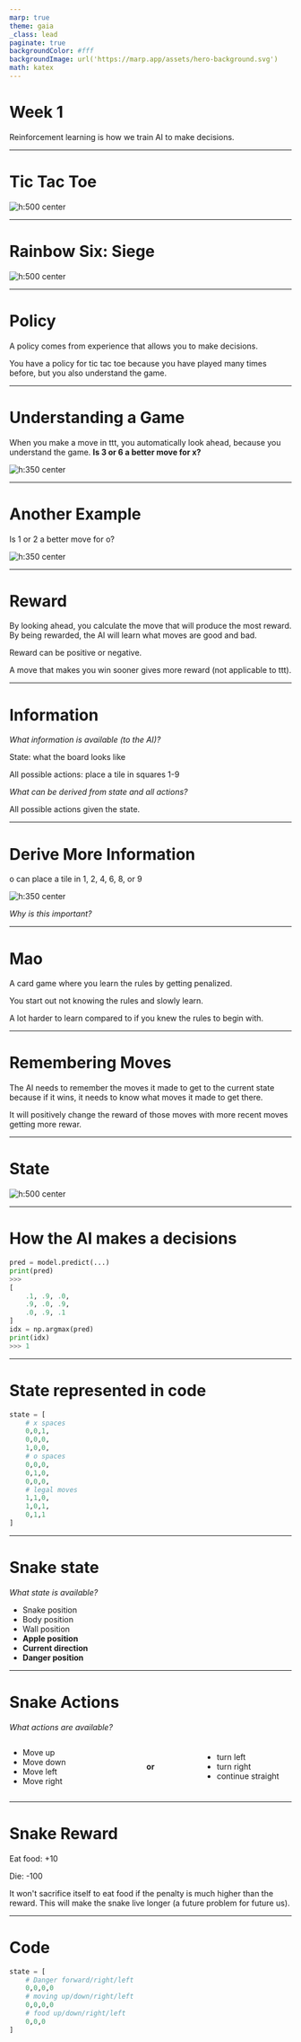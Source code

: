 ```yaml
---
marp: true
theme: gaia
_class: lead
paginate: true
backgroundColor: #fff
backgroundImage: url('https://marp.app/assets/hero-background.svg')
math: katex
---
```


<style>
img[alt~="center"] {
  display: block;
  margin: 0 auto;
}
.col2 {
    display: grid;
    grid-template-columns: repeat(2, minmax(0, 1fr));
    gap: 1rem;
}
.col3 {
    display: grid;
    grid-template-columns: repeat(3, minmax(0, 1fr));
    gap: 1rem;
    align-items: center;
    jystify-content: center;
}

.col4 {
    display: grid;
    grid-template-columns: repeat(4, minmax(0, 1fr));
    gap: 1rem;
}
</style>

# Week 1

Reinforcement learning is how we train AI to make decisions.

---

# Tic Tac Toe

![h:500 center](./images/1.png)

---

# Rainbow Six: Siege

![h:500 center](./images/2.png)

---

# Policy

A policy comes from experience that allows you to make decisions.

You have a policy for tic tac toe because you have played many times before, but you also understand the game.

---

# Understanding a Game

When you make a move in ttt, you automatically look ahead, because you understand the game. **Is 3 or 6 a better move for x?**

![h:350 center](./images/3.png)

---

# Another Example

Is 1 or 2 a better move for o?

![h:350 center](./images/4.png)

---

# Reward

By looking ahead, you calculate the move that will produce the most reward. By being rewarded, the AI will learn what moves are good and bad.

Reward can be positive or negative.

A move that makes you win sooner gives more reward (not applicable to ttt).

---

# Information

_What information is available (to the AI)?_

State: what the board looks like

All possible actions: place a tile in squares 1-9

_What can be derived from state and all actions?_

All possible actions given the state.

---

# Derive More Information

o can place a tile in 1, 2, 4, 6, 8, or 9

![h:350 center](./images/4.png)

_Why is this important?_

---

# Mao

A card game where you learn the rules by getting penalized.

You start out not knowing the rules and slowly learn.

A lot harder to learn compared to if you knew the rules to begin with.

---

# Remembering Moves

The AI needs to remember the moves it made to get to the current state because if it wins, it needs to know what moves it made to get there.

It will positively change the reward of those moves with more recent moves getting more rewar.

---

# State

![h:500 center](./images/4.png)

---

# How the AI makes a decisions

```py
pred = model.predict(...)
print(pred)
>>>
[
    .1, .9, .0,
    .9, .0, .9,
    .0, .9, .1
]
idx = np.argmax(pred)
print(idx)
>>> 1
```

---

# State represented in code

```python
state = [
    # x spaces
    0,0,1,
    0,0,0,
    1,0,0,
    # o spaces
    0,0,0,
    0,1,0,
    0,0,0,
    # legal moves
    1,1,0,
    1,0,1,
    0,1,1
]
```

---

# Snake state

_What state is available?_

- Snake position
- Body position
- Wall position
- **Apple position**
- **Current direction**
- **Danger position**

---

# Snake Actions

_What actions are available?_

<div class="col3">
<ul>
<li>Move up</li>
<li>Move down</li>
<li>Move left</li>
<li>Move right</li>

</ul>
<b style="text-align:center;margin:auto">or</b>
<ul>
<li>turn left</li>
<li>turn right</li>
<li>continue straight</li>
</ul>

</div>

---

# Snake Reward

Eat food: +10

Die: -100

It won't sacrifice itself to eat food if the penalty is much higher than the reward. This will make the snake live longer (a future problem for future us).

---

# Code

```python
state = [
    # Danger forward/right/left
    0,0,0,0
    # moving up/down/right/left
    0,0,0,0
    # food up/down/right/left
    0,0,0
]
```
